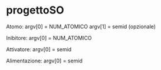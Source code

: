 # progettoSO

Atomo:
argv[0] = NUM_ATOMICO
argv[1] = semid (opzionale)

Inibitore:
argv[0] = NUM_ATOMICO

Attivatore:
argv[0] = semid

Alimentazione:
argv[0] = semid
